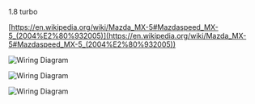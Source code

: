 1.8 turbo

[https://en.wikipedia.org/wiki/Mazda_MX-5#Mazdaspeed_MX-5_(2004%E2%80%932005)](https://en.wikipedia.org/wiki/Mazda_MX-5#Mazdaspeed_MX-5_(2004%E2%80%932005))

![Wiring Diagram](Images/2005_mazdaspeed_miata_1.png)

![Wiring Diagram](Images/2005_mazdaspeed_miata_2.png)

![Wiring Diagram](Images/2005_mazdaspeed_miata_3.png)
